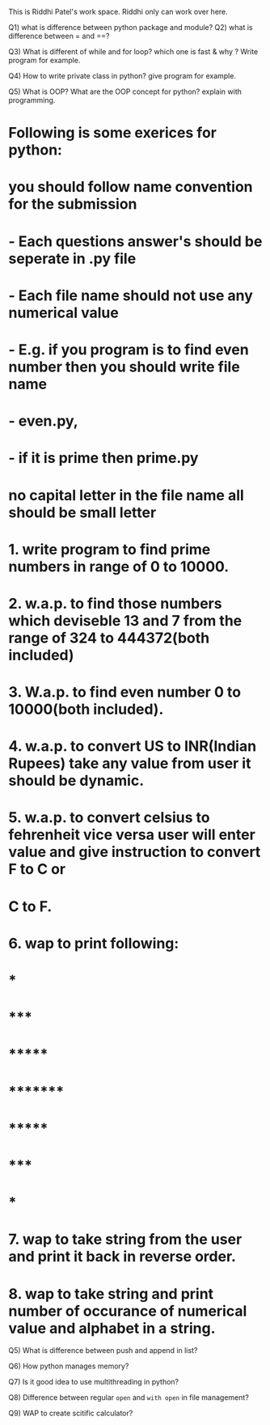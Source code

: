 This is Riddhi Patel's work space.
Riddhi only can work over here.

Q1) what is difference between python package and module?
Q2) what is difference between = and ==?

Q3) What is different of while and for loop? which one is fast & why ? Write program for example.

Q4) How to write private class in python? give program for example.

Q5) What is OOP? What are the OOP concept for python? explain with programming.

# Following is some exerices for python:
# you should follow name convention for the submission
# 	- Each questions answer's should be seperate in .py file
#	- Each file name should not use any numerical value
#	- E.g. if you program is to find even number then you should write file name
#	- even.py,
#	- if it is prime then prime.py
# no capital letter in the file name all should be small letter
# 1. write program to find prime numbers in range of 0 to 10000.
# 2. w.a.p. to find those numbers which deviseble 13 and 7 from the range of 324 to 444372(both included)
# 3. W.a.p. to find even number 0 to 10000(both included).
# 4. w.a.p. to convert US to INR(Indian Rupees) take any value from user it should be dynamic.
# 5. w.a.p. to convert celsius to fehrenheit vice versa user will enter value and give instruction to convert F to C or
# C to F.
# 6. wap to print following:
#      *
#     ***
#    *****
#   *******
#    *****
#     ***
#      *
# 7. wap to take string from the user and print it back in reverse order.
# 8. wap to take string and print number of occurance of numerical value and alphabet in a string.


Q5) What is difference between push and append in list?

Q6) How python manages memory?

Q7) Is it good idea to use multithreading in python?

Q8) Difference between regular `open` and `with open` in file management?

Q9) WAP to create scitific calculator?